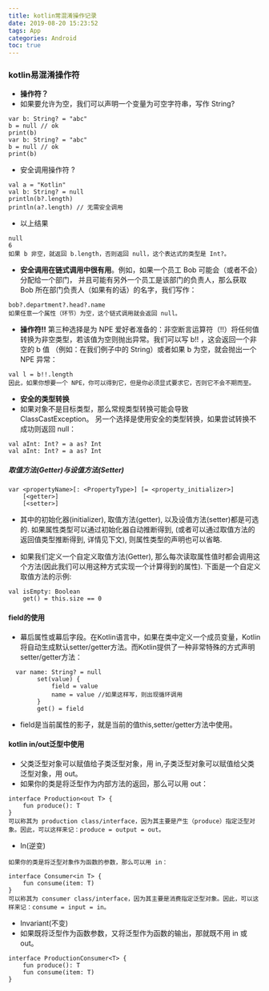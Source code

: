 ```yaml
---
title: kotlin常混淆操作记录
date: 2019-08-20 15:23:52
tags: App
categories: Android
toc: true
---
```


### kotlin易混淆操作符
- **操作符？**
-  如果要允许为空，我们可以声明一个变量为可空字符串，写作 String?

```
var b: String? = "abc"
b = null // ok
print(b)
var b: String? = "abc"
b = null // ok
print(b)
```



- 安全调用操作符 ?

```
val a = "Kotlin"
val b: String? = null
println(b?.length)
println(a?.length) // 无需安全调用
```

- 以上结果
```
null
6
如果 b 非空，就返回 b.length，否则返回 null，这个表达式的类型是 Int?。
```

- **安全调用在链式调用中很有用**。例如，如果一个员工 Bob 可能会（或者不会）分配给一个部门， 并且可能有另外一个员工是该部门的负责人，那么获取 Bob 所在部门负责人（如果有的话）的名字，我们写作：

```
bob?.department?.head?.name
如果任意一个属性（环节）为空，这个链式调用就会返回 null。
```


-  **操作符!!**
第三种选择是为 NPE 爱好者准备的：非空断言运算符（!!）将任何值转换为非空类型，若该值为空则抛出异常。我们可以写 b!! ，这会返回一个非空的 b 值 （例如：在我们例子中的 String）或者如果 b 为空，就会抛出一个 NPE 异常：

```
val l = b!!.length
因此，如果你想要一个 NPE，你可以得到它，但是你必须显式要求它，否则它不会不期而至。
```

- **安全的类型转换**
- 如果对象不是目标类型，那么常规类型转换可能会导致 ClassCastException。 另一个选择是使用安全的类型转换，如果尝试转换不成功则返回 null：

```
val aInt: Int? = a as? Int
val aInt: Int? = a as? Int
```


##### 取值方法(Getter)与设值方法(Setter)
```
var <propertyName>[: <PropertyType>] [= <property_initializer>]
    [<getter>]
    [<setter>]
```
- 其中的初始化器(initializer), 取值方法(getter), 以及设值方法(setter)都是可选的. 如果属性类型可以通过初始化器自动推断得到, (或者可以通过取值方法的返回值类型推断得到, 详情见下文), 则属性类型的声明也可以省略.

- 如果我们定义一个自定义取值方法(Getter), 那么每次读取属性值时都会调用这个方法(因此我们可以用这种方式实现一个计算得到的属性). 下面是一个自定义取值方法的示例:

```
val isEmpty: Boolean
    get() = this.size == 0

```

#### field的使用

- 幕后属性或幕后字段。在Kotlin语言中，如果在类中定义一个成员变量，Kotlin将自动生成默认setter/getter方法。而Kotlin提供了一种非常特殊的方式声明setter/getter方法：

```
  var name: String? = null
        set(value) {
            field = value
            name = value //如果这样写，则出现循环调用
        }
        get() = field

```
- field是当前属性的影子，就是当前的值this,setter/getter方法中使用。


#### kotlin in/out泛型中使用

- 父类泛型对象可以赋值给子类泛型对象，用 in,子类泛型对象可以赋值给父类泛型对象，用 out。
- 如果你的类是将泛型作为内部方法的返回，那么可以用 out：

```
interface Production<out T> {
    fun produce(): T
}
可以称其为 production class/interface，因为其主要是产生（produce）指定泛型对象。因此，可以这样来记：produce = output = out。

```

- In(逆变)

```
如果你的类是将泛型对象作为函数的参数，那么可以用 in：

interface Consumer<in T> {
    fun consume(item: T)
}
可以称其为 consumer class/interface，因为其主要是消费指定泛型对象。因此，可以这样来记：consume = input = in。
```

- Invariant(不变)
- 如果既将泛型作为函数参数，又将泛型作为函数的输出，那就既不用 in 或 out。
```
interface ProductionConsumer<T> {
    fun produce(): T
    fun consume(item: T)
}
```